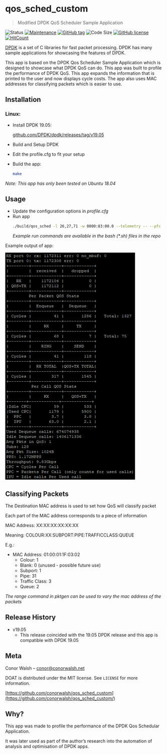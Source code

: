 # qos_sched_custom
> Modified DPDK QoS Scheduler Sample Application

![Status](https://img.shields.io/badge/status-released-green.svg?style=flat-square)
[![Maintenance](https://img.shields.io/badge/maintained-no-red.svg?style=flat-square)](https://GitHub.com/conorwalsh/qos_sched_custom/graphs/commit-activity)
[![GitHub tag](https://img.shields.io/badge/version-v19.05-yellow.svg?style=flat-square)](https://GitHub.com/conorwalsh/qos_sched_custom/tags/)
![Code Size](https://img.shields.io/github/languages/code-size/conorwalsh/qos_sched_custom.svg?style=flat-square)
[![GitHub license](https://img.shields.io/badge/license-MIT-green.svg?style=flat-square)](https://github.com/conorwalsh/qos_sched_custom/blob/master/LICENSE)
[![HitCount](http://hits.dwyl.io/conorwalsh/qos_sched_custom.svg)](http://hits.dwyl.io/conorwalsh/qos_sched_custom)

[DPDK](https://dpdk.org) is a set of C libraries for fast packet processing. DPDK has many sample applications for showcasing the features of DPDK.

This app is based on the DPDK Qos Scheduler Sample Application which is designed to showcase what DPDK QoS can do. This app was built to profile the performance of DPDK QoS. This app expands the information that is printed to the user and now displays cycle costs. The app also uses MAC addresses for classifying packets which is easier to use.

## Installation

### Linux:
* Install DPDK 19.05:

    [github.com/DPDK/dpdk/releases/tag/v19.05](https://github.com/DPDK/dpdk/releases/tag/v19.05)
* Build and Setup DPDK
* Edit the profile.cfg to fit your setup
* Build the app:
    ```sh
    make
    ```

_Note: This app has only been tested on Ubuntu 18.04_

## Usage

* Update the configuration options in _profile.cfg_
* Run app
    ```sh
    ./build/qos_sched -l 26,27,71 -w 0000:83:00.0 --telemetry -- --pfc "0,0,27,71" --cfg profile.cfg --mst 26
    ```
    _Example run commands are available in the bash (*.sh) files in the repo_

Example output of app:

![](/screenshots/qos_sched_custom_screenshot.PNG)

## Classifying Packets
The Destination MAC address is used to set how QoS will classify packet

Each part of the MAC address corresponds to a piece of information

MAC Address: XX:XX:XX:XX:XX:XX

Meaning: COLOUR:XX:SUBPORT:PIPE:TRAFFICCLASS:QUEUE

E.g.:
  - MAC Address: 01:00:01:1F:03:02
    - Colour: 1
    - Blank: 0 (unused - possible future use)
    - Subport: 1
    - Pipe: 31
    - Traffic Class: 3
    - Queue: 2

_The range command in pktgen can be used to vary the mac address of the packets_

## Release History

* v19.05
    * This release coincided with the 19.05 DPDK release and this app is compatible with DPDK 19.05

## Meta

Conor Walsh – conor@conorwalsh.net

DOAT is distributed under the MIT license. See ``LICENSE`` for more information.

[https://github.com/conorwalsh/qos_sched_custom](https://github.com/conorwalsh/qos_sched_custom/)

## Why?

This app was made to profile the performance of the DPDK Qos Schedular Application.

It was later used as part of the author’s research into the automation of analysis and optimisation of DPDK apps.
